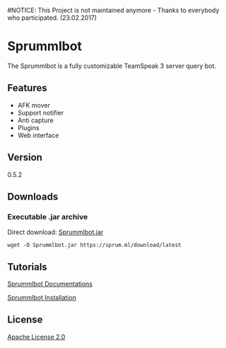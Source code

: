 #NOTICE: This Project is not maintained anymore - Thanks to everybody who participated. (23.02.2017)


# Sprummlbot
The Sprummlbot is a fully customizable TeamSpeak 3 server query bot.

## Features
 - AFK mover
 - Support notifier
 - Anti capture
 - Plugins
 - Web interface
 
## Version
0.5.2

## Downloads

### Executable .jar archive
Direct download: [Sprummlbot.jar](https://sprum.ml/download/latest)

`wget -O Sprummlbot.jar https://sprum.ml/download/latest`

## Tutorials
[Sprummlbot Documentations](https://sprum.ml/doc)

[Sprummlbot Installation](https://sprum.ml/forum/thread.php?id=1)

## License
[Apache License 2.0](LICENSE)
